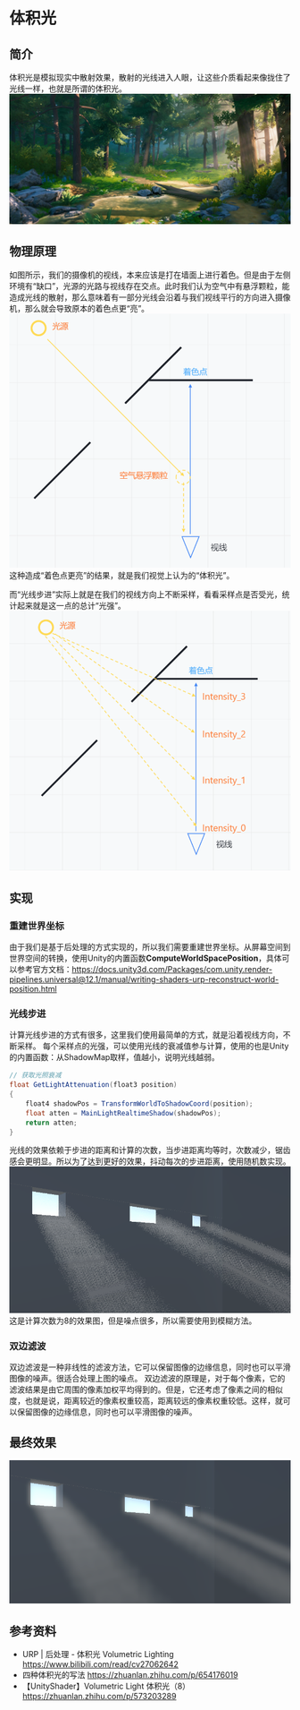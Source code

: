 # 体积光
## 简介
体积光是模拟现实中散射效果，散射的光线进入人眼，让这些介质看起来像拢住了光线一样，也就是所谓的体积光。
![](../../pictures/volumetric_light_0.png)


## 物理原理
如图所示，我们的摄像机的视线，本来应该是打在墙面上进行着色。但是由于左侧环境有“缺口”，光源的光路与视线存在交点。此时我们认为空气中有悬浮颗粒，能造成光线的散射，那么意味着有一部分光线会沿着与我们视线平行的方向进入摄像机，那么就会导致原本的着色点更“亮”。
![](../../pictures/volumetric_light_1.png)
这种造成“着色点更亮”的结果，就是我们视觉上认为的“体积光”。

而“光线步进”实际上就是在我们的视线方向上不断采样，看看采样点是否受光，统计起来就是这一点的总计“光强”。
![](../../pictures/volumetric_light_2.png)

## 实现
### 重建世界坐标
由于我们是基于后处理的方式实现的，所以我们需要重建世界坐标。从屏幕空间到世界空间的转换，使用Unity的内置函数**ComputeWorldSpacePosition**，具体可以参考官方文档：https://docs.unity3d.com/Packages/com.unity.render-pipelines.universal@12.1/manual/writing-shaders-urp-reconstruct-world-position.html

### 光线步进
计算光线步进的方式有很多，这里我们使用最简单的方式，就是沿着视线方向，不断采样。
每个采样点的光强，可以使用光线的衰减值参与计算，使用的也是Unity的内置函数：从ShadowMap取样，值越小，说明光线越弱。
```csharp
// 获取光照衰减
float GetLightAttenuation(float3 position)
{
    float4 shadowPos = TransformWorldToShadowCoord(position);
    float atten = MainLightRealtimeShadow(shadowPos);
    return atten;
}        
```

光线的效果依赖于步进的距离和计算的次数，当步进距离均等时，次数减少，锯齿感会更明显。所以为了达到更好的效果，抖动每次的步进距离，使用随机数实现。
![](../../pictures/volumetric_light_3.png)
这是计算次数为8的效果图，但是噪点很多，所以需要使用到模糊方法。

### 双边滤波
双边滤波是一种非线性的滤波方法，它可以保留图像的边缘信息，同时也可以平滑图像的噪声。很适合处理上图的噪点。
双边滤波的原理是，对于每个像素，它的滤波结果是由它周围的像素加权平均得到的。但是，它还考虑了像素之间的相似度，也就是说，距离较近的像素权重较高，距离较远的像素权重较低。这样，就可以保留图像的边缘信息，同时也可以平滑图像的噪声。

## 最终效果
![](../../pictures/volumetric_light_4.png)

## 参考资料
- URP | 后处理 - 体积光 Volumetric Lighting https://www.bilibili.com/read/cv27062642
- 四种体积光的写法 https://zhuanlan.zhihu.com/p/654176019
- 【UnityShader】Volumetric Light 体积光（8）https://zhuanlan.zhihu.com/p/573203289

